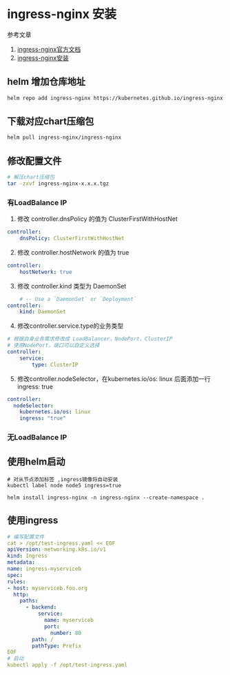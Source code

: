 # ingress-nginx 安装
参考文章
1.  [ingress-nginx官方文档](https://kubernetes.github.io/ingress-nginx/user-guide/basic-usage/)
2.  [ingress-nginx安装](https://www.cnblogs.com/tangxuliang/p/16922807.html)
## helm 增加仓库地址
```bash
helm repo add ingress-nginx https://kubernetes.github.io/ingress-nginx
```
## 下载对应chart压缩包
```bash
helm pull ingress-nginx/ingress-nginx
```
## 修改配置文件
```bash
# 解压chart压缩包
tar -zxvf ingress-nginx-x.x.x.tgz
```

### 有LoadBalance IP
1.  修改 controller.dnsPolicy 的值为 ClusterFirstWithHostNet
```yaml
controller:
    dnsPolicy: ClusterFirstWithHostNet
```
2.  修改 controller.hostNetwork 的值为 true
```yaml
controller:
    hostNetwork: true
```
3.  修改 controller.kind 类型为 DaemonSet
```yaml
    # -- Use a `DaemonSet` or `Deployment`
controller:
    kind: DaemonSet
```
4.  修改controller.service.type的业务类型
```yaml
# 根据自身业务需求修改成 LoadBalancer，NodePort，ClusterIP
# 使用NodePort，端口可以自定义选择
controller:
	service:
	    type: ClusterIP
```
 5. 修改controller.nodeSelector，在kubernetes.io/os: linux 后面添加一行 ingress: true
```yaml
controller:
  nodeSelector:
    kubernetes.io/os: linux
    ingress: "true"
```
### 无LoadBalance IP



## 使用helm启动
```
# 对从节点添加标签 ,ingress镜像将自动安装
kubectl label node node5 ingress=true

helm install ingress-nginx -n ingress-nginx --create-namespace .
```
## 使用ingress
```yaml
# 编写配置文件
cat > /opt/test-ingress.yaml << EOF
apiVersion: networking.k8s.io/v1
kind: Ingress
metadata:
name: ingress-myserviceb
spec:
rules:
- host: myserviceb.foo.org
  http:
	paths:
	  - backend:
		  service:
			name: myserviceb
			port:
			  number: 80
		path: /
		pathType: Prefix
EOF
# 启动
kubectl apply -f /opt/test-ingress.yaml
```